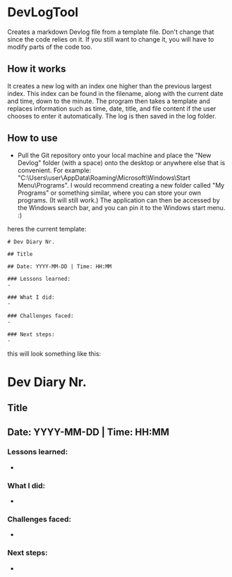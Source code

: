 # DevLogTool
Creates a markdown Devlog file from a template file. Don't change that since the code relies on it. If you still want to change it, you will have to modify parts of the code too.

## How it works
It creates a new log with an index one higher than the previous largest index. This index can be found in the filename, along with the current date and time, down to the minute. The program then takes a template and replaces information such as time, date, title, and file content if the user chooses to enter it automatically. The log is then saved in the log folder.

## How to use
- Pull the Git repository onto your local machine and place the "New Devlog" folder (with a space) onto the desktop or anywhere else that is convenient. For example: "C:\Users\user\AppData\Roaming\Microsoft\Windows\Start Menu\Programs". I would recommend creating a new folder called "My Programs" or something similar, where you can store your own programs. (It will still work.) The application can then be accessed by the Windows search bar, and you can pin it to the Windows start menu. :)


heres the current template:

```
# Dev Diary Nr.

## Title

## Date: YYYY-MM-DD | Time: HH:MM

### Lessons learned:
- 

### What I did:
- 

### Challenges faced:
- 

### Next steps:
- 
```
this will look something like this:
# Dev Diary Nr.

## Title

## Date: YYYY-MM-DD | Time: HH:MM

### Lessons learned:
- 

### What I did:
- 

### Challenges faced:
- 

### Next steps:
- 

